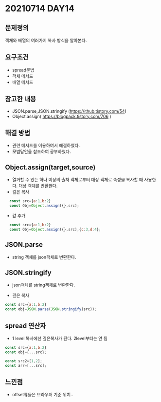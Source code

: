 
# 20210714 DAY14

## 문제정의
객체와 배열의 여러가지 복사 방식을 알아본다.

## 요구조건
* spread문법
* 객체 메서드
* 배열 메서드

## 참고한 내용
* JSON.parse,JSON.stringify (https://ithub.tistory.com/54)
* Object.assign( https://blogpack.tistory.com/706 )

## 해결 방법
* 관련 메서드를 이용하여서 해결하였다.
* 모범답안을 참조하여 공부하였다.

## Object.assign(target,source)
* 열거할 수 있는 하나 이상의 출처 객체로부터 대상 객체로 속성을 복사할 때 사용한다. 대상 객체를 반환한다.
* 깊은 복사
```javascript
  const src={a:1,b:2}
  const Obj=Object.assign({},src);
```

* 값 추가
```javascript
  const src={a:1,b:2}
  const Obj=Object.assign({},src),{c:3,d:4};
```

## JSON.parse
* string 객체를 json객체로 변환한다.
## JSON.stringify
* json객체를 string객체로 변환한다.

* 깊은 복사
```javascript
const src={a:1,b:2}
const obj=JSON.parse(JSON.stringify(src));
```

## spread 연산자
* 1 level 복사에선 깊은복사가 된다. 2level부터는 안 됨
```javascript
const src={a:1,b:2}
const obj={...src};

const src2=[1,2];
const arr=[...src];
```

## 느낀점
* offset류들은 브라우저 기준 위치..
